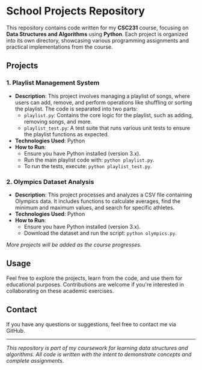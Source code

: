 # School Projects Repository

This repository contains code written for my **CSC231** course, focusing on **Data Structures and Algorithms** using **Python**. Each project is organized into its own directory, showcasing various programming assignments and practical implementations from the course.

## Projects

### 1. Playlist Management System
- **Description**: This project involves managing a playlist of songs, where users can add, remove, and perform operations like shuffling or sorting the playlist. The code is separated into two parts:
  - `playlist.py`: Contains the core logic for the playlist, such as adding, removing songs, and more.
  - `playlist_test.py`: A test suite that runs various unit tests to ensure the playlist functions as expected.
- **Technologies Used**: Python
- **How to Run**:
  - Ensure you have Python installed (version 3.x).
  - Run the main playlist code with: `python playlist.py`.
  - To run the tests, execute: `python playlist_test.py`.

### 2. Olympics Dataset Analysis
- **Description**: This project processes and analyzes a CSV file containing Olympics data. It includes functions to calculate averages, find the minimum and maximum values, and search for specific athletes.
- **Technologies Used**: Python
- **How to Run**:
  - Ensure you have Python installed (version 3.x).
  - Download the dataset and run the script: `python olympics.py`.

*More projects will be added as the course progresses.*

## Usage
Feel free to explore the projects, learn from the code, and use them for educational purposes. Contributions are welcome if you're interested in collaborating on these academic exercises.

## Contact
If you have any questions or suggestions, feel free to contact me via GitHub.

---

*This repository is part of my coursework for learning data structures and algorithms. All code is written with the intent to demonstrate concepts and complete assignments.*

